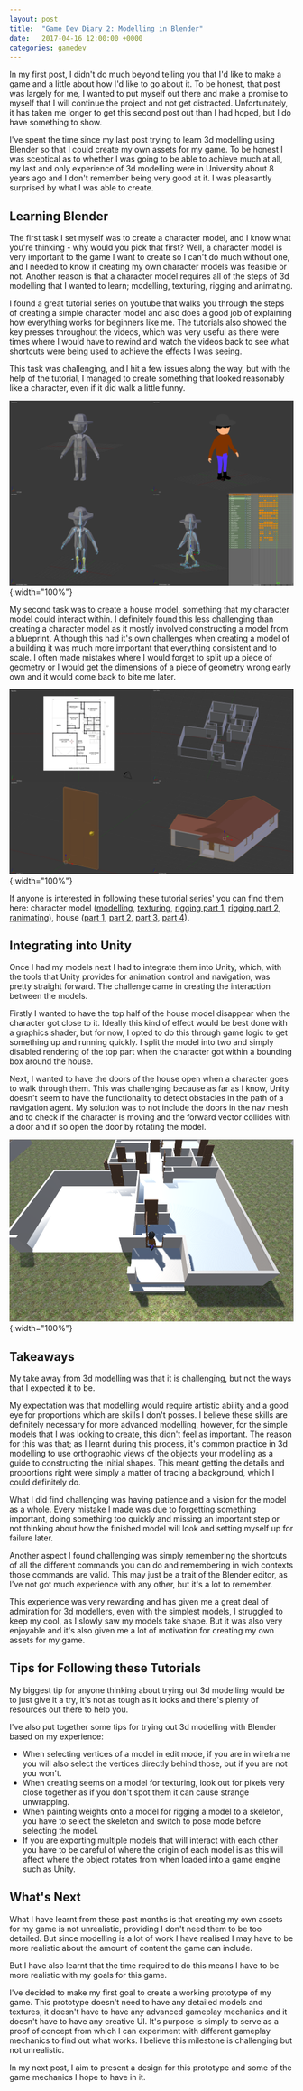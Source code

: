 ```yaml
---
layout: post
title:  "Game Dev Diary 2: Modelling in Blender"
date:   2017-04-16 12:00:00 +0000
categories: gamedev
---
```


In my first post, I didn't do much beyond telling you that I'd like to make a game and a little about how I'd like to go about it. To be honest, that post was largely for me, I wanted to put myself out there and make a promise to myself that I will continue the project and not get distracted. Unfortunately, it has taken me longer to get this second post out than I had hoped, but I do have something to show.

I've spent the time since my last post trying to learn 3d modelling using Blender so that I could create my own assets for my game. To be honest I was sceptical as to whether I was going to be able to achieve much at all, my last and only experience of 3d modelling were in University about 8 years ago and I don't remember being very good at it. I was pleasantly surprised by what I was able to create.

## Learning Blender

The first task I set myself was to create a character model, and I know what you're thinking - why would you pick that first? Well, a character model is very important to the game I want to create so I can't do much without one, and I needed to know if creating my own character models was feasible or not. Another reason is that a character model requires all of the steps of 3d modelling that I wanted to learn; modelling, texturing, rigging and animating.

I found a great tutorial series on youtube that walks you through the steps of creating a simple character model and also does a good job of explaining how everything works for beginners like me. The tutorials also showed the key presses throughout the videos, which was very useful as there were times where I would have to rewind and watch the videos back to see what shortcuts were being used to achieve the effects I was seeing.

This task was challenging, and I hit a few issues along the way, but with the help of the tutorial, I managed to create something that looked reasonably like a character, even if it did walk a little funny.

![alt text](https://github.com/AerialMantis/aerialmantis.github.io/raw/master/images/blender-character.png "Character model in Blender"){:width="100%"}

My second task was to create a house model, something that my character model could interact within. I definitely found this less challenging than creating a character model as it mostly involved constructing a model from a blueprint. Although this had it's own challenges when creating a model of a building it was much more important that everything consistent and to scale. I often made mistakes where I would forget to split up a piece of geometry or I would get the dimensions of a piece of geometry wrong early own and it would come back to bite me later.

![alt text](https://github.com/AerialMantis/aerialmantis.github.io/raw/master/images/blender-house.png "House model in Blender"){:width="100%"}

If anyone is interested in following these tutorial series' you can find them here: character model ([modelling][blender-character-tutorial-modelling], [texturing][blender-character-tutorial-texturing], [rigging part 1][blender-character-tutorial-rigging-1], [rigging part 2][blender-character-tutorial-rigging-2], [ranimating][blender-character-tutorial-animating]), house ([part 1][blender-house-tutorial-1], [part 2][blender-house-tutorial-2], [part 3][blender-house-tutorial-3], [part 4][blender-house-tutorial-4]).

## Integrating into Unity

Once I had my models next I had to integrate them into Unity, which, with the tools that Unity provides for animation control and navigation, was pretty straight forward. The challenge came in creating the interaction between the models.

Firstly I wanted to have the top half of the house model disappear when the character got close to it. Ideally this kind of effect would be best done with a graphics shader, but for now, I opted to do this through game logic to get something up and running quickly. I split the model into two and simply disabled rendering of the top part when the character got within a bounding box around the house.

Next, I wanted to have the doors of the house open when a character goes to walk through them. This was challenging because as far as I know, Unity doesn't seem to have the functionality to detect obstacles in the path of a navigation agent. My solution was to not include the doors in the nav mesh and to check if the character is moving and the forward vector collides with a door and if so open the door by rotating the model.

![alt text](https://github.com/AerialMantis/aerialmantis.github.io/raw/master/images/unity-house-character.png "Character and housse models in Unity"){:width="100%"}

## Takeaways

My take away from 3d modelling was that it is challenging, but not the ways that I expected it to be.

My expectation was that modelling would require artistic ability and a good eye for proportions which are skills I don't posses. I believe these skills are definitely necessary for more advanced modelling, however, for the simple models that I was looking to create, this didn't feel as important. The reason for this was that; as I learnt during this process, it's common practice in 3d modelling to use orthographic views of the objects your modelling as a guide to constructing the initial shapes. This meant getting the details and proportions right were simply a matter of tracing a background, which I could definitely do.

What I did find challenging was having patience and a vision for the model as a whole. Every mistake I made was due to forgetting something important, doing something too quickly and missing an important step or not thinking about how the finished model will look and setting myself up for failure later.

Another aspect I found challenging was simply remembering the shortcuts of all the different commands you can do and remembering in wich contexts those commands are valid. This may just be a trait of the Blender editor, as I've not got much experience with any other, but it's a lot to remember.

This experience was very rewarding and has given me a great deal of admiration for 3d modellers, even with the simplest models, I struggled to keep my cool, as I slowly saw my models take shape. But it was also very enjoyable and it's also given me a lot of motivation for creating my own assets for my game.

## Tips for Following these Tutorials

My biggest tip for anyone thinking about trying out 3d modelling would be to just give it a try, it's not as tough as it looks and there's plenty of resources out there to help you.

I've also put together some tips for trying out 3d modelling with Blender based on my experience:

* When selecting vertices of a model in edit mode, if you are in wireframe you will also select the vertices directly behind those, but if you are not you won't.
* When creating seems on a model for texturing, look out for pixels very close together as if you don't spot them it can cause strange unwrapping.
* When painting weights onto a model for rigging a model to a skeleton, you have to select the skeleton and switch to pose mode before selecting the model.
* If you are exporting multiple models that will interact with each other you have to be careful of where the origin of each model is as this will affect where the object rotates from when loaded into a game engine such as Unity.

## What's Next

What I have learnt from these past months is that creating my own assets for my game is not unrealistic, providing I don't need them to be too detailed. But since modelling is a lot of work I have realised I may have to be more realistic about the amount of content the game can include.

But I have also learnt that the time required to do this means I have to be more realistic with my goals for this game.

I've decided to make my first goal to create a working prototype of my game. This prototype doesn't need to have any detailed models and textures, it doesn't have to have any advanced gameplay mechanics and it doesn't have to have any creative UI. It's purpose is simply to serve as a proof of concept from which I can experiment with different gameplay mechanics to find out what works. I believe this milestone is challenging but not unrealistic.

In my next post, I aim to present a design for this prototype and some of the game mechanics I hope to have in it.

[unity-website]: https://unity3d.com/
[blender-website]: https://www.blender.org
[blender-character-tutorial-modelling]: https://www.youtube.com/watch?v=DiIoWrOlIRw
[blender-character-tutorial-texturing]: https://www.youtube.com/watch?v=JYBPXTful2g
[blender-character-tutorial-rigging-1]: https://www.youtube.com/watch?v=Q9f-WVs3ghI
[blender-character-tutorial-rigging-2]: https://www.youtube.com/watch?v=TPEmonfLo94
[blender-character-tutorial-animating]: https://www.youtube.com/watch?v=DuUWxUitJos
[blender-house-tutorial-1]: https://www.youtube.com/watch?v=1fYPUf_ozHg
[blender-house-tutorial-2]: https://www.youtube.com/watch?v=Rpg4yDcqoSk
[blender-house-tutorial-3]: https://www.youtube.com/watch?v=4c8TRSYK3Vo
[blender-house-tutorial-4]: https://www.youtube.com/watch?v=DJkoHLzYozU